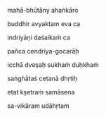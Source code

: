 mahā-bhūtāny ahaṅkāro

buddhir avyaktam eva ca

indriyāṇi daśaikaṁ ca

pañca cendriya-gocarāḥ

icchā dveṣaḥ sukhaṁ duḥkhaṁ

saṅghātaś cetanā dhṛtiḥ

etat kṣetraṁ samāsena

sa-vikāram udāhṛtam